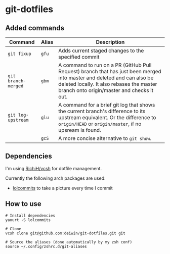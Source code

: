 # git-dotfiles

## Added commands

| Command             | Alias | Description                                         |
|---------------------|-------|-----------------------------------------------------|
| `git fixup`         | `gfu` | Adds current staged changes to the specified commit |
| `git branch-merged` | `gbm` | A command to run on a PR (GitHub Pull Request) branch that has just been merged into master and deleted and can also be deleted locally. It also rebases the master branch onto origin/master and checks it out. |
| `git log-upstream`  | `glu` | A command for a brief git log that shows the current branch's difference to its upstream equivalent. Or the difference to `origin/HEAD` or `origin/master`, if no upsream is found.  |
|                     | `gcS` | A more concise alternative to `git show`. |

## Dependencies
I'm using [RichiH/vcsh](https://github.com/RichiH/vcsh) for dotfile management.

Currently the following arch packages are used:
- [lolcommits](https://aur.archlinux.org/packages/lolcommits/) to take a picture every time I commit

## How to use
```
# Install dependencies
yaourt -S lolcommits

# Clone
vcsh clone git@github.com:deiwin/git-dotfiles.git git

# Source the aliases (done automatically by my zsh conf)
source ~/.config/zshrc.d/git-aliases
```
